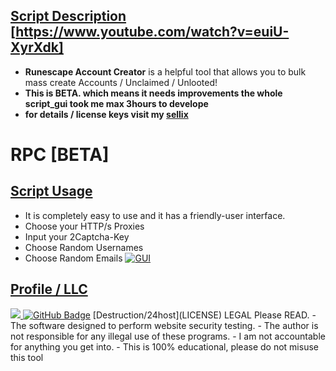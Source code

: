 





## [Script Description](#) [https://www.youtube.com/watch?v=euiU-XyrXdk]

- **Runescape Account Creator** is a helpful tool that allows you to bulk mass create Accounts / Unclaimed / Unlooted!
- **This is BETA. which means it needs improvements the whole script_gui took me max 3hours to develope** 
- **for details / license keys visit my [sellix](https://destruction.sellix.io/)** 
# RPC [BETA]
## [Script Usage](#)
- It is completely easy to use and it has a friendly-user interface.
- Choose your HTTP/s Proxies
- Input your 2Captcha-Key
- Choose Random Usernames
- Choose Random Emails
 <a href=""><img src="https://cdn.sellix.io/storefront/a12e69fdd066b9a010d95b1cf3dfbdd001fcecb0/68747470733a2f2f692e696d6775722e636f6d2f665463774a4f702e706e67" alt="GUI">

##  **Profile / LLC**
<a href="https://github.com/Meghna-DAS/github-profile-views-counter">
<img src="https://komarev.com/ghpvc/?username=24hoster">
</a>
<a href="https://github.com/24host?tab=followers"><img src="https://img.shields.io/github/followers/24hoster?label=Followers&style=social" alt="GitHub Badge"></a>
[Destruction/24host](LICENSE)
LEGAL Please READ.
- The software designed to perform website security testing.
- The author is not responsible for any illegal use of these programs.
- I am not accountable for anything you get into.
- This is 100% educational, please do not misuse this tool
